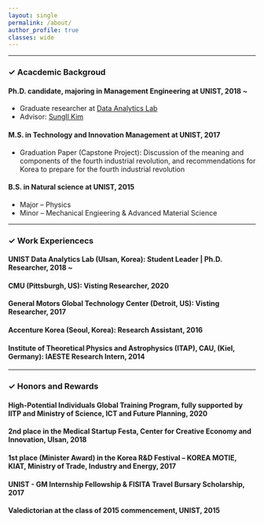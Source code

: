 ```yaml
---
layout: single
permalink: /about/
author_profile: true
classes: wide
---
```


--------------------

<h3> &#10003; Acacdemic Backgroud </h3>

<div class="notice--primary">
  <h4>Ph.D. candidate, majoring in Management Engineering at UNIST, 2018 ~</h4>
  <ul>
  <li> Graduate researcher at <a href="http://analytics.unist.ac.kr/">Data Analytics Lab</a> </li>
  <li> Advisor: <a href="https://scholar.google.com/citations?user=BISaBGoAAAAJ&hl">SungIl Kim</a> </li>
  </ul>
</div>

<div class="notice">
  <h4>M.S. in Technology and Innovation Management at UNIST, 2017</h4>
  <ul>
  <li> Graduation Paper (Capstone Project): Discussion of the meaning and components of the fourth industrial revolution, and recommendations for Korea to prepare for the fourth industrial revolution </li>
  </ul>
</div>

<div class="notice">
  <h4>B.S. in Natural science at UNIST, 2015</h4>
  <ul>
    <li> Major &#8211; Physics </li> 
    <li> Minor &#8211; Mechanical Engieering & Advanced Material Science </li>
  </ul>  
</div>


--------------------

<h3> &#10003; Work Experiencecs </h3>

<div class="notice--primary">
  <h4>UNIST Data Analytics Lab (Ulsan, Korea): Student Leader | Ph.D. Researcher, 2018 ~ </h4>
</div>

<div class="notice">
  <h4>CMU (Pittsburgh, US): Visting Researcher, 2020</h4>
</div>

<div class="notice">
  <h4>General Motors Global Technology Center (Detroit, US): Visting Researcher, 2017</h4>
</div>

<div class="notice">
  <h4>Accenture Korea (Seoul, Korea): Research Assistant, 2016</h4>
</div>

<div class="notice">
  <h4>Institute of Theoretical Physics and Astrophysics (ITAP), CAU, (Kiel, Germany): IAESTE Research Intern, 2014</h4>
</div>


--------------------

<h3> &#10003; Honors and Rewards </h3>
<div class="notice">
  <h4>High-Potential Individuals Global Training Program, fully supported by IITP and Ministry of Science, ICT and Future Planning, 2020</h4>
</div>

<div class="notice">
  <h4>2nd place in the Medical Startup Festa, Center for Creative Economy and Innovation, Ulsan, 2018</h4>
</div>

<div class="notice">
  <h4>1st place (Minister Award) in the Korea R&D Festival – KOREA MOTIE, KIAT, Ministry of Trade, Industry and Energy, 2017</h4>
</div>

<div class="notice">
  <h4>UNIST - GM Internship Fellowship & FISITA Travel Bursary Scholarship, 2017</h4>
</div>

<div class="notice">
  <h4>Valedictorian at the class of 2015 commencement, UNIST, 2015</h4>
</div>
